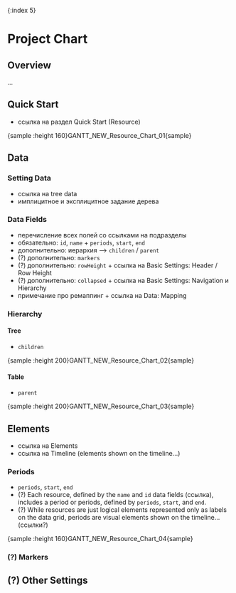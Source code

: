 {:index 5}
# Project Chart

## Overview

...

## Quick Start

* ссылка на раздел Quick Start (Resource)

{sample :height 160}GANTT\_NEW\_Resource\_Chart\_01{sample}

## Data

### Setting Data

* ссылка на tree data
* имплицитное и эксплицитное задание дерева

### Data Fields

* перечисление всех полей со ссылками на подразделы
* обязательно: `id`, `name` + `periods`, `start`, `end`
* дополнительно: иерархия --> `children` / `parent`
* (?) дополнительно: `markers`
* (?) дополнительно: `rowHeight` + ссылка на Basic Settings: Header / Row Height
* (?) дополнительно: `collapsed` + ссылка на Basic Settings: Navigation и Hierarchy
* примечание про ремаппинг + ссылка на Data: Mapping

### Hierarchy

#### Tree

* `children`

{sample :height 200}GANTT\_NEW\_Resource\_Chart\_02{sample}

#### Table

* `parent`

{sample :height 200}GANTT\_NEW\_Resource\_Chart\_03{sample}

## Elements

* ссылка на Elements
* ссылка на Timeline (elements shown on the timeline...)

### Periods

* `periods`, `start`, `end`
* (?) Each resource, defined by the `name` and `id` data fields (ссылка), includes a period or periods, defined by `periods`, `start`, and `end`.
* (?) While resources are just logical elements represented only as labels on the data grid, periods are visual elements shown on the timeline... (ссылки?)

{sample :height 160}GANTT\_NEW\_Resource\_Chart\_04{sample}

### (?) Markers

## (?) Other Settings